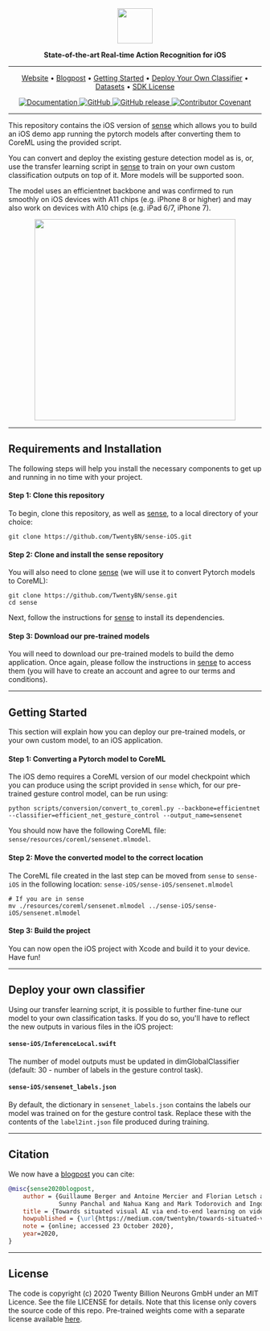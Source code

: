 <div align="center">

<img src="https://raw.githubusercontent.com/TwentyBN/sense-iOS/main/docs/imgs/temp_sense-iOS_header.png" height="70px">

**State-of-the-art Real-time Action Recognition for iOS**

---

<!-- TABLE OF CONTENTS -->
<p align="center">
  <a href="https://www.20bn.com/">Website</a> •
  <a href="https://medium.com/twentybn/towards-situated-visual-ai-via-end-to-end-learning-on-video-clips-2832bd9d519f">Blogpost</a> •  
  <a href="#getting-started">Getting Started</a> •
  <a href="#deploy-your-own-classifier">Deploy Your Own Classifier</a> •
  <a href="https://20bn.com/products/datasets">Datasets</a> •   
  <a href="https://20bn.com/licensing/sdk/evaluation">SDK License</a>
</p>

<!-- BADGES -->
<p align="center">
    <a href="https://20bn.com/">
        <img alt="Documentation" src="https://img.shields.io/website/http/20bn.com.svg?down_color=red&down_message=offline&up_message=online">
    </a>
    <a href="https://github.com/TwentyBN/sense-iOS/master/LICENSE">
        <img alt="GitHub" src="https://img.shields.io/github/license/TwentyBN/sense-iOS.svg?color=blue">
    </a>
    <a href="https://github.com/TwentyBN/sense-iOS/releases">
        <img alt="GitHub release" src="https://img.shields.io/github/release/TwentyBN/sense-iOS.svg">
    </a>
    <a href="https://github.com/TwentyBN/sense-iOS/blob/master/CODE_OF_CONDUCT.md">
        <img alt="Contributor Covenant" src="https://img.shields.io/badge/Contributor%20Covenant-v2.0%20adopted-ff69b4.svg">
    </a>
</p>

</div>

---

This repository contains the iOS version of [sense](https://github.com/TwentyBN/sense) which allows you to build an iOS demo app running the pytorch models after converting them to CoreML using the provided script. 

You can convert and deploy the existing gesture detection model as is, or, use the transfer learning script in [sense](https://github.com/TwentyBN/sense) to train on your own custom classification outputs on top of it. More models will be supported soon.

The model uses an efficientnet backbone and was confirmed to run smoothly on iOS devices with A11 chips (e.g. iPhone 8 or higher) and may also work on devices with A10 chips (e.g. iPad 6/7, iPhone 7).

<p align="center">
    <img src="https://raw.githubusercontent.com/TwentyBN/sense-iOS/main/docs/gifs/senseiOS_gesture.gif" width="400px">
</p>

---

## Requirements and Installation

The following steps will help you install the necessary components to get up and running in no time with your project. 

#### Step 1: Clone this repository

To begin, clone this repository, as well as [sense](https://github.com/TwentyBN/sense), to a local directory of your choice:

```shell
git clone https://github.com/TwentyBN/sense-iOS.git
```

#### Step 2: Clone and install the sense repository

You will also need to clone [sense](https://github.com/TwentyBN/sense) (we will use it to convert Pytorch models to CoreML):

```shell
git clone https://github.com/TwentyBN/sense.git
cd sense
```

Next, follow the instructions for [sense](https://github.com/TwentyBN/sense) to install
 its dependencies.

#### Step 3: Download our pre-trained models

You will need to download our pre-trained models to build the demo application. Once again, please follow the
 instructions in [sense](https://github.com/TwentyBN/sense) to access them (you will have to create an account and agree to our terms and conditions).

--- 

## Getting Started

This section will explain how you can deploy our pre-trained models, or your own custom model, to an iOS application. 

#### Step 1: Converting a Pytorch model to CoreML

The iOS demo requires a CoreML version of our model checkpoint which you can produce using the script provided in
 `sense` which, for our pre-trained gesture control model, can be run using:

```shell
python scripts/conversion/convert_to_coreml.py --backbone=efficientnet --classifier=efficient_net_gesture_control --output_name=sensenet
```

You should now have the following CoreML file: `sense/resources/coreml/sensenet.mlmodel`.

#### Step 2: Move the converted model to the correct location

The CoreML file created in the last step can be moved from `sense` to `sense-iOS` in the following location: `sense-iOS/sense-iOS/sensenet.mlmodel`

```shell
# If you are in sense
mv ./resources/coreml/sensenet.mlmodel ../sense-iOS/sense-iOS/sensenet.mlmodel
```

#### Step 3: Build the project

You can now open the iOS project with Xcode and build it to your device. Have fun!

---

## Deploy your own classifier

Using our transfer learning script, it is possible to further fine-tune our model to your own classification tasks. If
 you do so, you'll have to reflect the new outputs in various files in the iOS project: 

#### `sense-iOS/InferenceLocal.swift` 
The number of model outputs must be updated in dimGlobalClassifier (default: 30 - number of labels in the gesture control task).

#### `sense-iOS/sensenet_labels.json` 

By default, the dictionary in `sensenet_labels.json` contains the labels our model was trained on for the gesture control task. Replace these with the contents of the `label2int.json` file produced during training.

---

## Citation

We now have a [blogpost](https://medium.com/twentybn/towards-situated-visual-ai-via-end-to-end-learning-on-video-clips-2832bd9d519f) you can cite:

```bibtex
@misc{sense2020blogpost,
    author = {Guillaume Berger and Antoine Mercier and Florian Letsch and Cornelius Boehm and 
              Sunny Panchal and Nahua Kang and Mark Todorovich and Ingo Bax and Roland Memisevic},
    title = {Towards situated visual AI via end-to-end learning on video clips},
    howpublished = {\url{https://medium.com/twentybn/towards-situated-visual-ai-via-end-to-end-learning-on-video-clips-2832bd9d519f}},
    note = {online; accessed 23 October 2020},
    year=2020,
}
```

---

## License 

The code is copyright (c) 2020 Twenty Billion Neurons GmbH under an MIT Licence. See the file LICENSE for details. Note that this license 
only covers the source code of this repo. Pre-trained weights come with a separate license available [here](https://20bn.com/licensing/sdk/evaluation).
